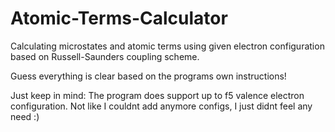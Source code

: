 # Atomic-Terms-Calculator
Calculating microstates and atomic terms using given electron configuration based on Russell-Saunders coupling scheme.

Guess everything is clear based on the programs own instructions!

Just keep in mind:
The program does support up to f5 valence electron configuration. Not like I couldnt add anymore configs, I just didnt feel any need :)
